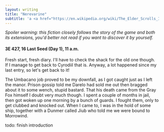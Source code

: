 ```yaml
---
layout: writing
title: "Nerevarine"
subtitle: 'a <a href="https://en.wikipedia.org/wiki/The_Elder_Scrolls_III:_Morrowind">The Elder Scrolls III: Morrowind</a> fiction'
---
```

_Spoiler warning: this fiction closely follows the story of the game and both its extensions, you'd better not read if you want to discover it by yourself._

#### 3E 427, 16 Last Seed (Day 1), 11 a.m.

Fresh start, fresh diary.
I'll have to check the shack for the old one though.
If I manage to get back to Cyrodiil that is.
Anyway, a lot happened since my last entry, so let's get back to it!

The Umbacano job proved to be my downfall, as I got caught just as I left the manor.
Prison gossip told me Darelo had sold me out then bragged about it to some wench, stupid bastard.
That his death came from the Gray Fox himself I doubt very much though.
I spent a couple of months in jail, then got woken up one morning by a bunch of guards.
I fought them, only to get clubbed and knocked out.
When I came to, I was in the hold of some ship, together with a Dunmer called Jiub who told me we were bound to Morrowind.

todo: finish introduction

